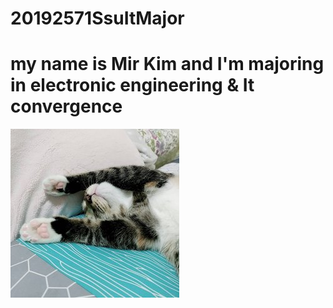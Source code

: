 # 20192571SsuItMajor
# my name is Mir Kim and I'm majoring in electronic engineering & It convergence
![pine](./image/pine.jpg)
